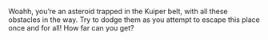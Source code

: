 Woahh, you’re an asteroid trapped in the Kuiper belt, with all these obstacles in the way. Try to dodge them as you attempt to escape this place once and for all! How far can you get?
